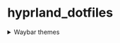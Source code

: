 # hyprland_dotfiles

 <details> 
  
  <summary> Waybar themes </summary>

   <details>
    - wqeqweliwqjeilqwjeqweqleijqw
    <summary> Monochrome </summary>    
   </details>

</details>
 
 
